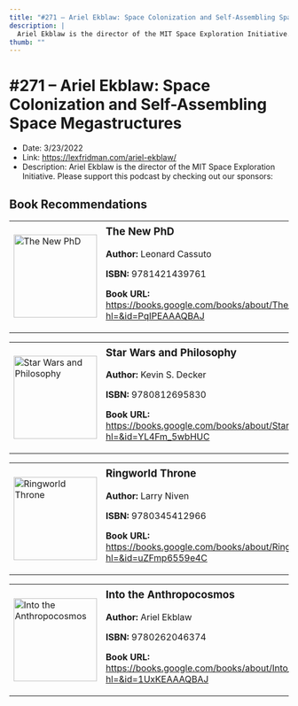 ```yaml
---
title: "#271 – Ariel Ekblaw: Space Colonization and Self-Assembling Space Megastructures"
description: |
  Ariel Ekblaw is the director of the MIT Space Exploration Initiative. Please support this podcast by checking out our sponsors:"
thumb: ""
---
```


# #271 – Ariel Ekblaw: Space Colonization and Self-Assembling Space Megastructures

  - Date: 3/23/2022
  - Link: https://lexfridman.com/ariel-ekblaw/
  - Description: Ariel Ekblaw is the director of the MIT Space Exploration Initiative. Please support this podcast by checking out our sponsors:

## Book Recommendations

<table style="border: none;"><tr style="border: none;"><td style="border: none;"><img src="http://books.google.com/books/content?id=PqIPEAAAQBAJ&printsec=frontcover&img=1&zoom=1&edge=curl&source=gbs_api" alt="The New PhD" width="150" style="vertical-align: top;"></td><td style="border: none; vertical-align: top;"><h3 style='margin-top: 5'>The New PhD</h3><p><strong>Author:</strong> Leonard Cassuto</p><p><strong>ISBN:</strong> 9781421439761</p><p><strong>Book URL:</strong> <a href="https://books.google.com/books/about/The_New_PhD.html?hl=&id=PqIPEAAAQBAJ">https://books.google.com/books/about/The_New_PhD.html?hl=&id=PqIPEAAAQBAJ</a></p></td></tr></table>
<table style="border: none;"><tr style="border: none;"><td style="border: none;"><img src="http://books.google.com/books/content?id=YL4Fm_5wbHUC&printsec=frontcover&img=1&zoom=1&edge=curl&source=gbs_api" alt="Star Wars and Philosophy" width="150" style="vertical-align: top;"></td><td style="border: none; vertical-align: top;"><h3 style='margin-top: 5'>Star Wars and Philosophy</h3><p><strong>Author:</strong> Kevin S. Decker</p><p><strong>ISBN:</strong> 9780812695830</p><p><strong>Book URL:</strong> <a href="https://books.google.com/books/about/Star_Wars_and_Philosophy.html?hl=&id=YL4Fm_5wbHUC">https://books.google.com/books/about/Star_Wars_and_Philosophy.html?hl=&id=YL4Fm_5wbHUC</a></p></td></tr></table>
<table style="border: none;"><tr style="border: none;"><td style="border: none;"><img src="http://books.google.com/books/content?id=uZFmp6559e4C&printsec=frontcover&img=1&zoom=1&edge=curl&source=gbs_api" alt="Ringworld Throne" width="150" style="vertical-align: top;"></td><td style="border: none; vertical-align: top;"><h3 style='margin-top: 5'>Ringworld Throne</h3><p><strong>Author:</strong> Larry Niven</p><p><strong>ISBN:</strong> 9780345412966</p><p><strong>Book URL:</strong> <a href="https://books.google.com/books/about/Ringworld_Throne.html?hl=&id=uZFmp6559e4C">https://books.google.com/books/about/Ringworld_Throne.html?hl=&id=uZFmp6559e4C</a></p></td></tr></table>
<table style="border: none;"><tr style="border: none;"><td style="border: none;"><img src="http://books.google.com/books/content?id=1UxKEAAAQBAJ&printsec=frontcover&img=1&zoom=1&edge=curl&source=gbs_api" alt="Into the Anthropocosmos" width="150" style="vertical-align: top;"></td><td style="border: none; vertical-align: top;"><h3 style='margin-top: 5'>Into the Anthropocosmos</h3><p><strong>Author:</strong> Ariel Ekblaw</p><p><strong>ISBN:</strong> 9780262046374</p><p><strong>Book URL:</strong> <a href="https://books.google.com/books/about/Into_the_Anthropocosmos.html?hl=&id=1UxKEAAAQBAJ">https://books.google.com/books/about/Into_the_Anthropocosmos.html?hl=&id=1UxKEAAAQBAJ</a></p></td></tr></table>
